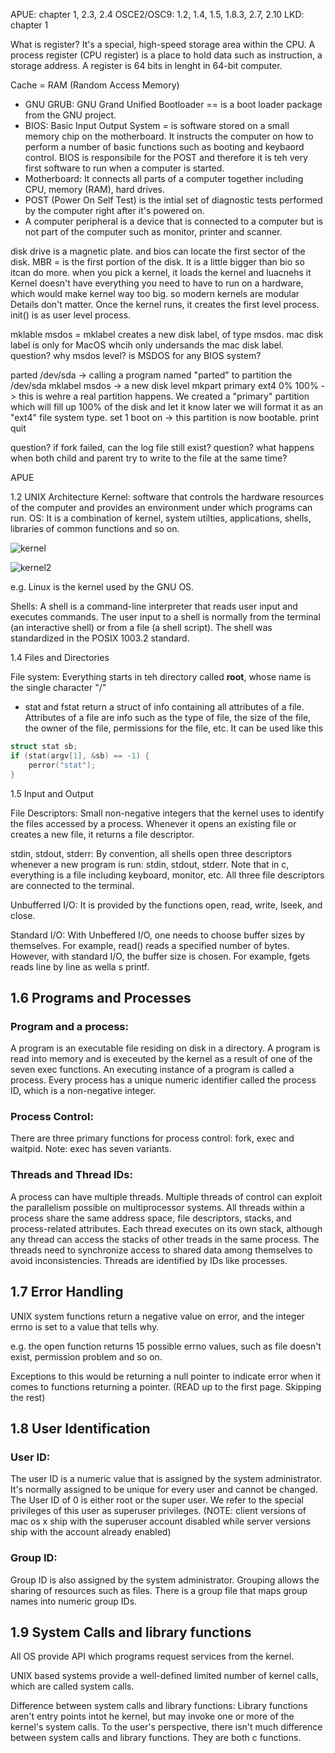 APUE: chapter 1, 2.3, 2.4
OSCE2/OSC9: 1.2, 1.4, 1.5, 1.8.3, 2.7, 2.10
LKD: chapter 1

What is register? It's a special, high-speed storage area within the CPU. A process register (CPU register) is a place to hold data such as instruction, a storage address. A register is 64 bits in lenght in 64-bit computer.

Cache = RAM (Random Access Memory)

* GNU GRUB: GNU Grand Unified Bootloader == is a boot loader package from the GNU project. 
* BIOS: Basic Input Output System = is software stored on a small memory chip on the motherboard. It instructs the computer on how to perform a number of basic functions such as booting and keybaord control. BIOS is responsibile for the POST and therefore it is teh very first software to run when a computer is started.  
* Motherboard: It connects all parts of a computer together including CPU, memory (RAM), hard drives. 
* POST (Power On Self Test) is the intial set of diagnostic tests performed by the computer right after it's powered on. 
* A computer peripheral is a device that is connected to a computer but is not part of the computer such as monitor, printer and 
scanner. 

disk drive is a magnetic plate. and bios can locate the first sector of the disk.  MBR = is the first portion of the disk. It is a little bigger than bio so itcan do more. 
when you pick a kernel, it loads the kernel and luacnehs it
Kernel doesn't have everything you need to have to run on a hardware, which would make kernel way too big. so modern kernels are modular
Details don't matter. Once the kernel runs, it creates the first level process. init() is as user level process.


mklable msdos = mklabel creates a new disk label, of type msdos. mac disk label is only for MacOS whcih only undersands the mac disk label. question? why msdos level? is MSDOS for any BIOS system?

parted /dev/sda -> calling a program named "parted" to partition the /dev/sda 
mklabel msdos -> a new disk level
mkpart primary ext4 0% 100% -> this is wehre a real partition happens. We created a "primary" partition which will fill up 100% of the disk and let it know later we will format it as an "ext4" file system type. 
set 1 boot on -> this partition is now bootable. 
print 
quit

question? if fork failed, can the log file still exist?
question? what happens when both child and parent try to write to the file at the same time?

APUE

1.2 UNIX Architecture
Kernel: software that controls the hardware resources of the computer and provides an environment under which programs can run. 
OS: It is a combination of kernel, system utilties, applications, shells, libraries of common functions and so on. 

![kernel]("../img/kernel.png")


![kernel2]("/../img/kernel2.png")

e.g. Linux is the kernel used by the GNU OS. 

Shells: A shell is a command-line interpreter that reads user input and executes commands. The user input to a shell is normally from the terminal (an interactive shell) or from a file (a shell script). The shell was standardized in the POSIX 1003.2 standard. 

1.4 Files and Directories

File system: Everything starts in teh directory called **root**, whose name is the single character "/"

* stat and fstat return a struct of info containing all attributes of a file. Attributes of a file are info such as the type of file, the size of the file, the owner of the file, permissions for the file, etc. It can be used like this

```c
struct stat sb;
if (stat(argv[1], &sb) == -1) {
	perror("stat");
}
```

1.5 Input and Output

File Descriptors: Small non-negative integers that the kernel uses to identify the files accessed by a process. Whenever it opens an existing file or creates a new file, it returns a file descriptor. 

stdin, stdout, stderr: By convention, all shells open three descriptors whenever a new program is run: stdin, stdout, stderr. Note that in c, everything is a file including keyboard, monitor, etc. All three file descriptors are connected to the terminal. 

Unbufferred I/O: It is provided by the functions open, read, write, lseek, and close. 

Standard I/O: With Unbeffered I/O, one needs to choose buffer sizes by themselves. For example, read() reads a specified number of bytes. However, with standard I/O, the buffer size is chosen. For example, fgets reads line by line as wella s printf. 

## 1.6 Programs and Processes

### Program and a process: 
A program is an executable file residing on disk in a directory. A program is read into memory and is execeuted by the kernel as a result of one of the seven exec functions. An executing instance of a program is called a process. Every process has a unique numeric identifier called the process ID, which is a non-negative integer. 

### Process Control: 
There are three primary functions for process control: fork, exec and waitpid. Note: exec has seven variants. 

### Threads and Thread IDs: 
A process can have multiple threads. Multiple threads of control can exploit the parallelism possible on multiprocessor systems. All threads within a process share the same address space, file descriptors, stacks, and process-related attributes. Each thread executes on its own stack, although any thread can access the stacks of other treads in the same process. The threads need to synchronize access to shared data among themselves to avoid inconsistencies. Threads are identified by IDs like processes. 

## 1.7 Error Handling
UNIX system functions return a negative value on error, and the integer <bold>errno<bold> is set to a value that tells why. 

e.g. the open function returns 15 possible errno values, such as file doesn't exist, permission problem and so on. 

Exceptions to this would be returning a null pointer to indicate error when it comes to functions returning a pointer. (READ up to the first page. Skipping the rest)

## 1.8 User Identification

### User ID: 
The user ID is a numeric value that is assigned by the system administrator. It's normally assigned to be unique for every user and cannot be changed. The User ID of 0 is either root or the super user. We refer to the special privileges of this user as superuser privileges. (NOTE: client versions of mac os x ship with the superuser account disabled while server versions ship with the account already enabled)

### Group ID: 
Group ID is also assigned by the system administrator. Grouping allows the sharing of resources such as files. There is a group file that maps group names into numeric group IDs.

## 1.9 System Calls and library functions

All OS provide API which programs request services from the kernel. 

UNIX based systems provide a well-defined limited number of kernel calls, which are called system calls. 

Difference between system calls and library functions: Library functions aren't entry points intot he kernel, but may invoke one or more of the kernel's system calls. To the user's perspective, there isn't much difference between system calls and library functions. They are both c functions. 
